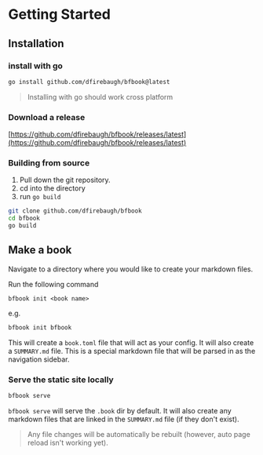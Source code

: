 
# Getting Started

## Installation

### install with go

```bash
go install github.com/dfirebaugh/bfbook@latest
```
> Installing with go should work cross platform

### Download a release
[https://github.com/dfirebaugh/bfbook/releases/latest](https://github.com/dfirebaugh/bfbook/releases/latest)

### Building from source

1. Pull down the git repository.
2. cd into the directory
3. run `go build`

```bash
git clone github.com/dfirebaugh/bfbook
cd bfbook
go build
```

## Make a book

Navigate to a directory where you would like to create your markdown files.

Run the following command

`bfbook init <book name>`

e.g.

```bash
bfbook init bfbook
```

This will create a `book.toml` file that will act as your config.
It will also create a `SUMMARY.md` file.  This is a special markdown file that will be parsed in as the navigation sidebar.

### Serve the static site locally

```bash
bfbook serve
```

`bfbook serve` will serve the `.book` dir by default.  It will also create any markdown files that are linked in the `SUMMARY.md` file (if they don't exist).

> Any file changes will be automatically be rebuilt (however, auto page reload isn't working yet).

